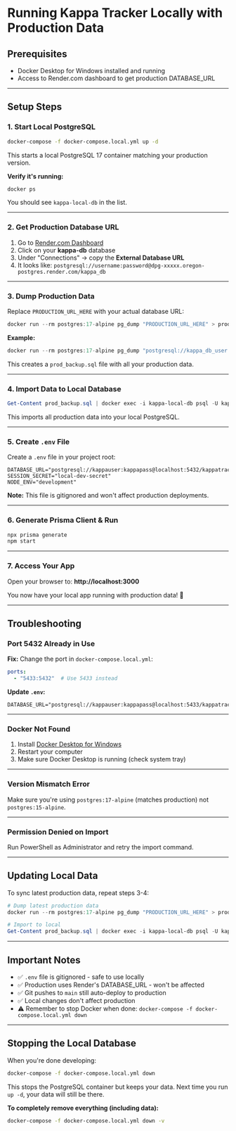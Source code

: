 # Running Kappa Tracker Locally with Production Data

## Prerequisites

- Docker Desktop for Windows installed and running
- Access to Render.com dashboard to get production DATABASE_URL

---

## Setup Steps

### 1. Start Local PostgreSQL

```bash
docker-compose -f docker-compose.local.yml up -d
```

This starts a local PostgreSQL 17 container matching your production version.

**Verify it's running:**
```bash
docker ps
```

You should see `kappa-local-db` in the list.

---

### 2. Get Production Database URL

1. Go to [Render.com Dashboard](https://dashboard.render.com/)
2. Click on your **kappa-db** database
3. Under "Connections" → copy the **External Database URL**
4. It looks like: `postgresql://username:password@dpg-xxxxx.oregon-postgres.render.com/kappa_db`

---

### 3. Dump Production Data

Replace `PRODUCTION_URL_HERE` with your actual database URL:

```powershell
docker run --rm postgres:17-alpine pg_dump "PRODUCTION_URL_HERE" > prod_backup.sql
```

**Example:**
```powershell
docker run --rm postgres:17-alpine pg_dump "postgresql://kappa_db_user:abc123@dpg-xxxxx.oregon-postgres.render.com/kappa_db" > prod_backup.sql
```

This creates a `prod_backup.sql` file with all your production data.

---

### 4. Import Data to Local Database

```powershell
Get-Content prod_backup.sql | docker exec -i kappa-local-db psql -U kappauser -d kappatracker
```

This imports all production data into your local PostgreSQL.

---

### 5. Create `.env` File

Create a `.env` file in your project root:

```env
DATABASE_URL="postgresql://kappauser:kappapass@localhost:5432/kappatracker"
SESSION_SECRET="local-dev-secret"
NODE_ENV="development"
```

**Note:** This file is gitignored and won't affect production deployments.

---

### 6. Generate Prisma Client & Run

```bash
npx prisma generate
npm start
```

---

### 7. Access Your App

Open your browser to: **http://localhost:3000**

You now have your local app running with production data! 🎉

---

## Troubleshooting

### Port 5432 Already in Use

**Fix:** Change the port in `docker-compose.local.yml`:
```yaml
ports:
  - "5433:5432"  # Use 5433 instead
```

**Update `.env`:**
```env
DATABASE_URL="postgresql://kappauser:kappapass@localhost:5433/kappatracker"
```

---

### Docker Not Found

1. Install [Docker Desktop for Windows](https://www.docker.com/products/docker-desktop/)
2. Restart your computer
3. Make sure Docker Desktop is running (check system tray)

---

### Version Mismatch Error

Make sure you're using `postgres:17-alpine` (matches production) not `postgres:15-alpine`.

---

### Permission Denied on Import

Run PowerShell as Administrator and retry the import command.

---

## Updating Local Data

To sync latest production data, repeat steps 3-4:

```powershell
# Dump latest production data
docker run --rm postgres:17-alpine pg_dump "PRODUCTION_URL_HERE" > prod_backup.sql

# Import to local
Get-Content prod_backup.sql | docker exec -i kappa-local-db psql -U kappauser -d kappatracker
```

---

## Important Notes

- ✅ `.env` file is gitignored - safe to use locally
- ✅ Production uses Render's DATABASE_URL - won't be affected
- ✅ Git pushes to `main` still auto-deploy to production
- ✅ Local changes don't affect production
- ⚠️ Remember to stop Docker when done: `docker-compose -f docker-compose.local.yml down`

---

## Stopping the Local Database

When you're done developing:

```bash
docker-compose -f docker-compose.local.yml down
```

This stops the PostgreSQL container but keeps your data. Next time you run `up -d`, your data will still be there.

**To completely remove everything (including data):**
```bash
docker-compose -f docker-compose.local.yml down -v
```
